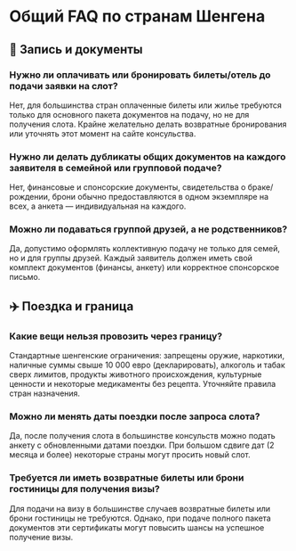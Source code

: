 
# Общий FAQ по странам Шенгена

## 📝 Запись и документы

### Нужно ли оплачивать или бронировать билеты/отель до подачи заявки на слот?
Нет, для большинства стран оплаченные билеты или жилье требуются только для основного пакета документов на подачу, но не для получения слота. Крайне желательно делать возвратные бронирования или уточнять этот момент на сайте консульства.

### Нужно ли делать дубликаты общих документов на каждого заявителя в семейной или групповой подаче?
Нет, финансовые и спонсорские документы, свидетельства о браке/рождении, брони обычно предоставляются в одном экземпляре на всех, а анкета — индивидуальная на каждого.

### Можно ли подаваться группой друзей, а не родственников?
Да, допустимо оформлять коллективную подачу не только для семей, но и для группы друзей. Каждый заявитель должен иметь свой комплект документов (финансы, анкету) или корректное спонсорское письмо.

## ✈️ Поездка и граница

### Какие вещи нельзя провозить через границу?
Стандартные шенгенские ограничения: запрещены оружие, наркотики, наличные суммы свыше 10 000 евро (декларировать), алкоголь и табак сверх лимитов, продукты животного происхождения, культурные ценности и некоторые медикаменты без рецепта. Уточняйте правила стран назначения.

### Можно ли менять даты поездки после запроса слота?
Да, после получения слота в большинстве консульств можно подать анкету с обновленными датами поездки. При большом сдвиге дат (2 месяца и более) некоторые страны могут просить новый слот.

### Требуется ли иметь возвратные билеты или брони гостиницы для получения визы?
Для подачи на визу в большинстве случаев возвратные билеты или брони гостиницы не требуются. Однако, при подаче полного пакета документов эти сертификаты могут повысить шансы на успешное получение визы.
